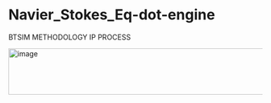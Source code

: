 # Navier_Stokes_Eq-dot-engine
BTSIM METHODOLOGY IP PROCESS 

<img width="2563" height="92" alt="image" src="https://github.com/user-attachments/assets/f6aa3125-a04b-4fa0-b59f-8638622c9890" />

